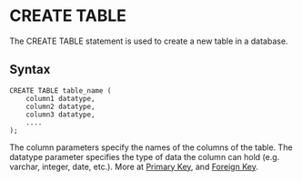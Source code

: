 # CREATE TABLE 

The CREATE TABLE statement is used to create a new table in a database.

## Syntax
```
CREATE TABLE table_name (
    column1 datatype,
    column2 datatype,
    column3 datatype,
    ....
);
```

The column parameters specify the names of the columns of the table.
The datatype parameter specifies the type of data the column can hold (e.g. varchar, integer, date, etc.). More at [Primary Key](PrimaryKey.md), and [Foreign Key](ForeignKey.md).
